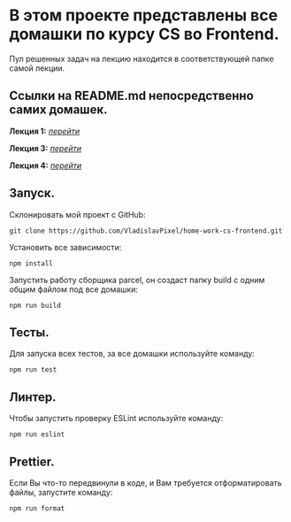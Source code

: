 # В этом проекте представлены все домашки по курсу CS во Frontend.

Пул решенных задач на лекцию находится в соответствующей папке самой лекции.

## Ссылки на README.md непосредственно самих домашек.

**Лекция 1:** [_перейти_](./lecture1/README.md)

**Лекция 3:** [_перейти_](./lecture3/README.md)

**Лекция 4:** [_перейти_](./lecture4/README.md)

## Запуск.

Склонировать мой проект с GitHub:

```
git clone https://github.com/VladislavPixel/home-work-cs-frontend.git
```

Установить все зависимости:

```
npm install
```

Запустить работу сборщика parcel, он создаст папку build с одним общим файлом под все домашки:

```
npm run build
```

## Тесты.

Для запуска всех тестов, за все домашки используйте команду:

```
npm run test
```

## Линтер.

Чтобы запустить проверку ESLint используйте команду:

```
npm run eslint
```

## Prettier.

Если Вы что-то передвинули в коде, и Вам требуется отформатировать файлы, запустите команду:

```
npm run format
```
